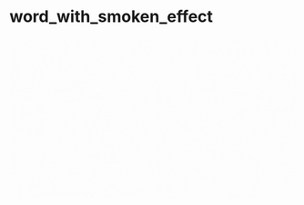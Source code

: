 # word_with_smoken_effect


<img align="right" alt="GIF" src="https://github.com/ZainabNadeem/word_with_smoken_effect/blob/main/assets/Smoken.gif" />
